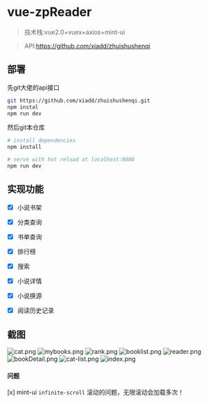 # vue-zpReader

> 技术栈:vue2.0+vuex+axios+mint-ui

> API:https://github.com/xiadd/zhuishushenqi

## 部署
先git大佬的api接口
```bash
git https://github.com/xiadd/zhuishushenqi.git
npm instal
npm run dev
```
然后git本仓库
``` bash
# install dependencies
npm install

# serve with hot reload at localhost:8080
npm run dev

```
## 实现功能

-[x] 小说书架

-[x] 分类查询

-[x] 书单查询

-[x] 排行榜

-[x] 搜索

-[x] 小说详情

-[x] 小说换源

-[x] 阅读历史记录

## 截图
![cat.png](https://github.com/ZpsssLll/vue-zpReader/blob/master/screensho/cat.png)
![mybooks.png](https://github.com/ZpsssLll/vue-zpReader/blob/master/screensho/mybooks.png)
![rank.png](https://github.com/ZpsssLll/vue-zpReader/blob/master/screensho/rank.png)
![booklist.png](https://github.com/ZpsssLll/vue-zpReader/blob/master/screensho/booklist.png)
![reader.png](https://github.com/ZpsssLll/vue-zpReader/blob/master/screensho/reader.png)
![bookDetail.png](https://github.com/ZpsssLll/vue-zpReader/blob/master/screensho/bookDetail.png)
![cat-list.png](https://github.com/ZpsssLll/vue-zpReader/blob/master/screensho/cat-list.png)
![index.png](https://github.com/ZpsssLll/vue-zpReader/blob/master/screensho/index.png)

#### 问题
[x] mint-ui ```infinite-scroll``` 滚动的问题，无限滚动会加载多次！
